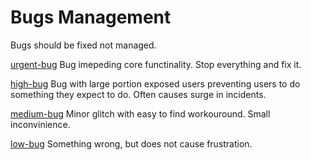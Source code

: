 # Bugs Management

Bugs should be fixed not managed.

<a class="tag asana-red" href="https://app.asana.com/0/707149680137760/list" target="_blank">urgent-bug</a>
Bug imepeding core functinality. Stop everything and fix it.

<a class="tag asana-orange" href="https://app.asana.com/0/707149680137764/list" target="_blank">high-bug</a>
Bug with large portion exposed users preventing users to do something they expect to do. Often causes surge in incidents.

<a class="tag asana-yellow-orange" href="https://app.asana.com/0/707149680137765/list" target="_blank">medium-bug</a>
 Minor glitch with easy to find workouround. Small inconvinience.

<a class="tag asana-yellow" href=" https://app.asana.com/0/707149680137766/list" target="_blank">low-bug</a>
Something wrong, but does not cause frustration.


